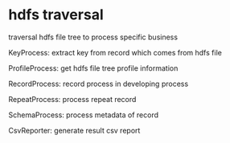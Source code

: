 # hdfs traversal
traversal hdfs file tree to process specific business

KeyProcess: extract key from record which comes from hdfs file

ProfileProcess: get hdfs file tree profile information

RecordProcess: record process 
      in developing process

RepeatProcess: process repeat record

SchemaProcess: process metadata of record

CsvReporter: generate result csv report